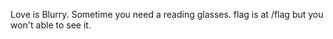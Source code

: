 Love is Blurry.
Sometime you need a reading glasses.
flag is at /flag but you won't able to see it.
